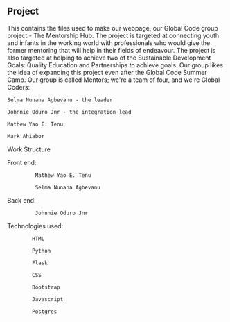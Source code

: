 ## Project

This contains the files used to make our webpage, our Global Code group project - The Mentorship Hub.
The project is targeted at connecting youth and infants in the working world with professionals who would give the former mentoring that will help in their fields of endeavour. The project is also targeted at helping to achieve two of the Sustainable Development Goals: Quality Education and Partnerships to achieve goals.
Our group likes the idea of expanding this project even after the Global Code Summer Camp.
Our group is called Mentors; we're a team of four, and we're Global Coders:

    Selma Nunana Agbevanu - the leader
    
    Johnnie Oduro Jnr - the integration lead
    
    Mathew Yao E. Tenu
    
    Mark Ahiabor
    
Work Structure
  
  Front end: 
             
             Mathew Yao E. Tenu
             
             Selma Nunana Agbevanu
  
  Back end:  
  
             Johnnie Oduro Jnr
             
           
Technologies used:

            HTML
            
            Python
            
            Flask
            
            CSS
            
            Bootstrap
            
            Javascript
            
            Postgres
            
